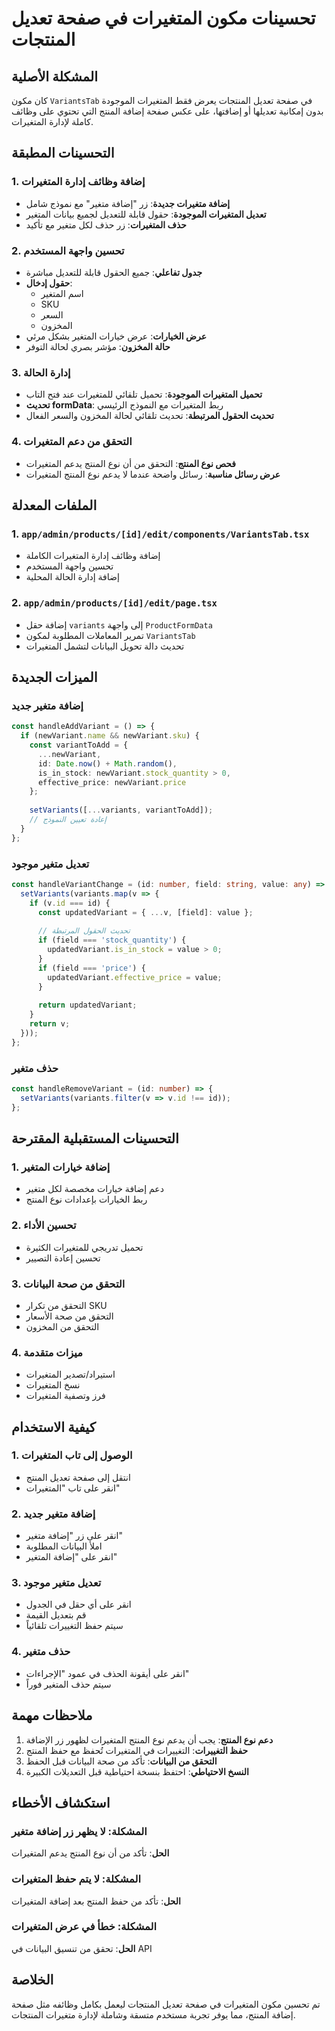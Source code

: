 # تحسينات مكون المتغيرات في صفحة تعديل المنتجات

## المشكلة الأصلية
كان مكون `VariantsTab` في صفحة تعديل المنتجات يعرض فقط المتغيرات الموجودة بدون إمكانية تعديلها أو إضافتها، على عكس صفحة إضافة المنتج التي تحتوي على وظائف كاملة لإدارة المتغيرات.

## التحسينات المطبقة

### 1. إضافة وظائف إدارة المتغيرات
- **إضافة متغيرات جديدة**: زر "إضافة متغير" مع نموذج شامل
- **تعديل المتغيرات الموجودة**: حقول قابلة للتعديل لجميع بيانات المتغير
- **حذف المتغيرات**: زر حذف لكل متغير مع تأكيد

### 2. تحسين واجهة المستخدم
- **جدول تفاعلي**: جميع الحقول قابلة للتعديل مباشرة
- **حقول إدخال**: 
  - اسم المتغير
  - SKU
  - السعر
  - المخزون
- **عرض الخيارات**: عرض خيارات المتغير بشكل مرئي
- **حالة المخزون**: مؤشر بصري لحالة التوفر

### 3. إدارة الحالة
- **تحميل المتغيرات الموجودة**: تحميل تلقائي للمتغيرات عند فتح التاب
- **تحديث formData**: ربط المتغيرات مع النموذج الرئيسي
- **تحديث الحقول المرتبطة**: تحديث تلقائي لحالة المخزون والسعر الفعال

### 4. التحقق من دعم المتغيرات
- **فحص نوع المنتج**: التحقق من أن نوع المنتج يدعم المتغيرات
- **عرض رسائل مناسبة**: رسائل واضحة عندما لا يدعم نوع المنتج المتغيرات

## الملفات المعدلة

### 1. `app/admin/products/[id]/edit/components/VariantsTab.tsx`
- إضافة وظائف إدارة المتغيرات الكاملة
- تحسين واجهة المستخدم
- إضافة إدارة الحالة المحلية

### 2. `app/admin/products/[id]/edit/page.tsx`
- إضافة حقل `variants` إلى واجهة `ProductFormData`
- تمرير المعاملات المطلوبة لمكون `VariantsTab`
- تحديث دالة تحويل البيانات لتشمل المتغيرات

## الميزات الجديدة

### إضافة متغير جديد
```typescript
const handleAddVariant = () => {
  if (newVariant.name && newVariant.sku) {
    const variantToAdd = {
      ...newVariant,
      id: Date.now() + Math.random(),
      is_in_stock: newVariant.stock_quantity > 0,
      effective_price: newVariant.price
    };
    
    setVariants([...variants, variantToAdd]);
    // إعادة تعيين النموذج
  }
};
```

### تعديل متغير موجود
```typescript
const handleVariantChange = (id: number, field: string, value: any) => {
  setVariants(variants.map(v => {
    if (v.id === id) {
      const updatedVariant = { ...v, [field]: value };
      
      // تحديث الحقول المرتبطة
      if (field === 'stock_quantity') {
        updatedVariant.is_in_stock = value > 0;
      }
      if (field === 'price') {
        updatedVariant.effective_price = value;
      }
      
      return updatedVariant;
    }
    return v;
  }));
};
```

### حذف متغير
```typescript
const handleRemoveVariant = (id: number) => {
  setVariants(variants.filter(v => v.id !== id));
};
```

## التحسينات المستقبلية المقترحة

### 1. إضافة خيارات المتغير
- دعم إضافة خيارات مخصصة لكل متغير
- ربط الخيارات بإعدادات نوع المنتج

### 2. تحسين الأداء
- تحميل تدريجي للمتغيرات الكثيرة
- تحسين إعادة التصيير

### 3. التحقق من صحة البيانات
- التحقق من تكرار SKU
- التحقق من صحة الأسعار
- التحقق من المخزون

### 4. ميزات متقدمة
- استيراد/تصدير المتغيرات
- نسخ المتغيرات
- فرز وتصفية المتغيرات

## كيفية الاستخدام

### 1. الوصول إلى تاب المتغيرات
- انتقل إلى صفحة تعديل المنتج
- انقر على تاب "المتغيرات"

### 2. إضافة متغير جديد
- انقر على زر "إضافة متغير"
- املأ البيانات المطلوبة
- انقر على "إضافة المتغير"

### 3. تعديل متغير موجود
- انقر على أي حقل في الجدول
- قم بتعديل القيمة
- سيتم حفظ التغييرات تلقائياً

### 4. حذف متغير
- انقر على أيقونة الحذف في عمود "الإجراءات"
- سيتم حذف المتغير فوراً

## ملاحظات مهمة

1. **دعم نوع المنتج**: يجب أن يدعم نوع المنتج المتغيرات لظهور زر الإضافة
2. **حفظ التغييرات**: التغييرات في المتغيرات تُحفظ مع حفظ المنتج
3. **التحقق من البيانات**: تأكد من صحة البيانات قبل الحفظ
4. **النسخ الاحتياطي**: احتفظ بنسخة احتياطية قبل التعديلات الكبيرة

## استكشاف الأخطاء

### المشكلة: لا يظهر زر إضافة متغير
**الحل**: تأكد من أن نوع المنتج يدعم المتغيرات

### المشكلة: لا يتم حفظ المتغيرات
**الحل**: تأكد من حفظ المنتج بعد إضافة المتغيرات

### المشكلة: خطأ في عرض المتغيرات
**الحل**: تحقق من تنسيق البيانات في API

## الخلاصة

تم تحسين مكون المتغيرات في صفحة تعديل المنتجات ليعمل بكامل وظائفه مثل صفحة إضافة المنتج، مما يوفر تجربة مستخدم متسقة وشاملة لإدارة متغيرات المنتجات. 